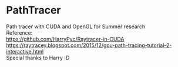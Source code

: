 # PathTracer
Path tracer with CUDA and OpenGL for Summer research<br>
Reference:<br>
https://github.com/HarryPyc/Raytracer-in-CUDA<br>
https://raytracey.blogspot.com/2015/12/gpu-path-tracing-tutorial-2-interactive.html<br>
Special thanks to Harry :D
